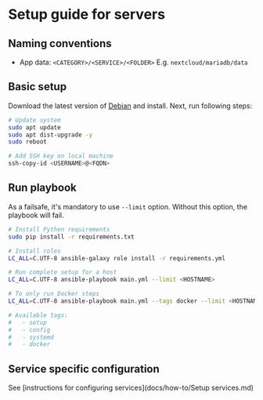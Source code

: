 # Setup guide for servers

## Naming conventions

- App data: `<CATEGORY>/<SERVICE>/<FOLDER>` E.g. `nextcloud/mariadb/data`

## Basic setup

Download the latest version of [Debian](https://www.debian.org/distrib/netinst) and install. Next, run following steps:

```bash
# Update system
sudo apt update
sudo apt dist-upgrade -y
sudo reboot

# Add SSH key on local machine
ssh-copy-id <USERNAME>@<FQDN>
```

## Run playbook

As a failsafe, it's mandatory to use `--limit` option.
Without this option, the playbook will fail.

```bash
# Install Python requirements
sudo pip install -r requirements.txt

# Install roles
LC_ALL=C.UTF-8 ansible-galaxy role install -r requirements.yml

# Run complete setup for a host
LC_ALL=C.UTF-8 ansible-playbook main.yml --limit <HOSTNAME>

# To only run Docker steps
LC_ALL=C.UTF-8 ansible-playbook main.yml --tags docker --limit <HOSTNAME>

# Available tags:
#   - setup
#   - config
#   - systemd
#   - docker
```

## Service specific configuration

See [instructions for configuring services](docs/how-to/Setup services.md)
